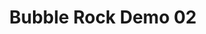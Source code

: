 ---
layout: default
category: bts
tags: ["arduino","LIDAR","bubbles"]
video: "https://player.vimeo.com/video/216867318?badge=0&amp;autopause=0&amp;player_id=0&amp;app_id=72231"
title: "Bubble Rock Demo 02"
thumbnail: "https://i.vimeocdn.com/video/633940286_295x166.jpg?r=pad"
---